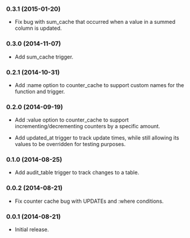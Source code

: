 ### 0.3.1 (2015-01-20)

*   Fix bug with sum_cache that occurred when a value in a summed column is updated.

### 0.3.0 (2014-11-07)

*   Add sum_cache trigger.

### 0.2.1 (2014-10-31)

*   Add :name option to counter_cache to support custom names for the function and trigger.

### 0.2.0 (2014-09-19)

*   Add :value option to counter_cache to support incrementing/decrementing counters by a specific amount.

*   Add updated_at trigger to track update times, while still allowing its values to be overridden for testing purposes.

### 0.1.0 (2014-08-25)

*   Add audit_table trigger to track changes to a table.

### 0.0.2 (2014-08-21)

*   Fix counter cache bug with UPDATEs and :where conditions.

### 0.0.1 (2014-08-21)

*   Initial release.
